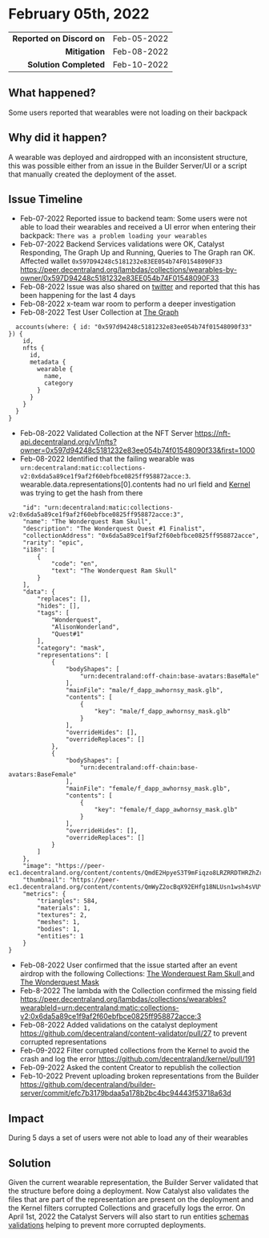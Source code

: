 # February 05th, 2022

|                            |             |
| -------------------------: | :---------- |
| **Reported on Discord on** | Feb-05-2022 |
| **Mitigation**             | Feb-08-2022 |
| **Solution Completed**     | Feb-10-2022 |

## What happened?
Some users reported that wearables were not loading on their backpack

## Why did it happen?
A wearable was deployed and airdropped with an inconsistent structure, this was possible either from an issue in the Builder Server/UI or a script that manually created the deployment of the asset.

## Issue Timeline

- Feb-07-2022 Reported issue to backend team: Some users were not able to load their wearables and received a UI error when entering their backpack: `There was a problem loading your wearables`
- Feb-07-2022 Backend Services validations were OK, Catalyst Responding, The Graph Up and Running, Queries to The Graph ran OK.  
Affected wallet `0x597D94248c5181232e83EE054b74F01548090F33`
https://peer.decentraland.org/lambdas/collections/wearables-by-owner/0x597D94248c5181232e83EE054b74F01548090F33 
- Feb-08-2022 Issue was also shared on [twitter](https://twitter.com/SlywestYo/status/1491092879510769665?s=20&t=HeFsRw5YBCgJG2UxK7adnA) and reported that this has been happening for the last 4 days
- Feb-08-2022 x-team war room to perform a deeper investigation 
- Feb-08-2022 Test User Collection at [The Graph](https://thegraph.com/hosted-service/subgraph/decentraland/collections-matic-mainnet
)
```{
  accounts(where: { id: "0x597d94248c5181232e83ee054b74f01548090f33" }) {
    id,
    nfts {
      id,
      metadata {
        wearable {
          name,
          category
        }
      }
    }
  }
}
```
- Feb-08-2022 Validated Collection at the NFT Server https://nft-api.decentraland.org/v1/nfts?owner=0x597d94248c5181232e83ee054b74f01548090f33&first=1000
- Feb-08-2022 Identified that the failing wearable was `urn:decentraland:matic:collections-v2:0x6da5a89ce1f9af2f60ebfbce0825ff958872acce:3`. wearable.data.representations[0].contents had no url field and [Kernel](https://github.com/decentraland/kernel/blob/main/packages/shared/catalogs/sagas.ts#L239) was trying to get the hash from there

```{
    "id": "urn:decentraland:matic:collections-v2:0x6da5a89ce1f9af2f60ebfbce0825ff958872acce:3",
    "name": "The Wonderquest Ram Skull",
    "description": "The Wonderquest Quest #1 Finalist",
    "collectionAddress": "0x6da5a89ce1f9af2f60ebfbce0825ff958872acce",
    "rarity": "epic",
    "i18n": [
        {
            "code": "en",
            "text": "The Wonderquest Ram Skull"
        }
    ],
    "data": {
        "replaces": [],
        "hides": [],
        "tags": [
            "Wonderquest",
            "AlisonWonderland",
            "Quest#1"
        ],
        "category": "mask",
        "representations": [
            {
                "bodyShapes": [
                    "urn:decentraland:off-chain:base-avatars:BaseMale"
                ],
                "mainFile": "male/f_dapp_awhornsy_mask.glb",
                "contents": [
                    {
                        "key": "male/f_dapp_awhornsy_mask.glb"
                    }
                ],
                "overrideHides": [],
                "overrideReplaces": []
            },
            {
                "bodyShapes": [
                    "urn:decentraland:off-chain:base-avatars:BaseFemale"
                ],
                "mainFile": "female/f_dapp_awhornsy_mask.glb",
                "contents": [
                    {
                        "key": "female/f_dapp_awhornsy_mask.glb"
                    }
                ],
                "overrideHides": [],
                "overrideReplaces": []
            }
        ]
    },
    "image": "https://peer-ec1.decentraland.org/content/contents/QmdE2HpyeS3T9mFiqzo8LRZRRDTHRZhZrjH57r1TbsdVv4",
    "thumbnail": "https://peer-ec1.decentraland.org/content/contents/QmWyZ2ocBqX92EHfg18NLUsn1wsh4sVUYed3VGXtjEAcFL",
    "metrics": {
        "triangles": 584,
        "materials": 1,
        "textures": 2,
        "meshes": 1,
        "bodies": 1,
        "entities": 1
    }
}
```
- Feb-08-2022 User confirmed that the issue started after an event airdrop with the following Collections: [The Wonderquest Ram Skull
](https://opensea.io/assets/matic/0x6da5a89ce1f9af2f60ebfbce0825ff958872acce/315936875005671560093754083051011296956685286201647333762932932667) and [The Wonderquest Mask](https://opensea.io/assets/matic/0x6da5a89ce1f9af2f60ebfbce0825ff958872acce/59)
- Feb-8-2022 The lambda with the Collection confirmed the missing field https://peer.decentraland.org/lambdas/collections/wearables?wearableId=urn:decentraland:matic:collections-v2:0x6da5a89ce1f9af2f60ebfbce0825ff958872acce:3
- Feb-08-2022 Added validations on the catalyst deployment https://github.com/decentraland/content-validator/pull/27 to prevent corrupted representations
- Feb-09-2022 Filter corrupted collections from the Kernel to avoid the crash and log the error https://github.com/decentraland/kernel/pull/191 
- Feb-09-2022 Asked the content Creator to republish the collection
- Feb-10-2022 Prevent uploading broken representations from the Builder
https://github.com/decentraland/builder-server/commit/efc7b3179bdaa5a178b2bc4bc94443f53718a63d

## Impact 

During 5 days a set of users were not able to load any of their wearables
## Solution 

Given the current wearable representation, the Builder Server validated that the structure before doing a deployment. Now Catalyst also validates the files that are part of the representation are present on the deployment and the Kernel filters corrupted Collections and gracefully logs the error. 
On April 1st, 2022 the Catalyst Servers will also start to run entities [schemas validations](https://github.com/decentraland/adr/blob/main/docs/ADR-45-entities-v4.md) helping to prevent more corrupted deployments.  

